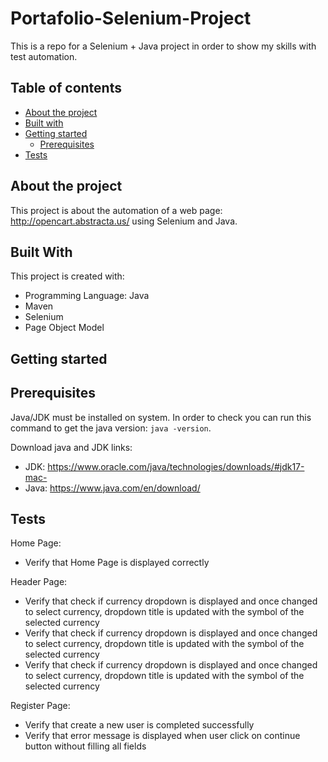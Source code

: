 # Portafolio-Selenium-Project
This is a repo for a Selenium + Java project in order to show my skills with test automation.

## Table of contents
* [About the project](#about-the-project)
* [Built with](#built-with)
* [Getting started](#getting-started)
    - [Prerequisites](#prerequisites)
* [Tests](#tests)



## About the project
This project is about the automation of a web page: http://opencart.abstracta.us/ using Selenium and Java.

## Built With
This project is created with:
* Programming Language: Java
* Maven
* Selenium
* Page Object Model

## Getting started
## Prerequisites
Java/JDK must be installed on system. In order to check you can run this command to get the java version: `java -version`.

Download java and JDK links:
- JDK: https://www.oracle.com/java/technologies/downloads/#jdk17-mac-
- Java: https://www.java.com/en/download/

## Tests
Home Page:
- Verify that Home Page is displayed correctly

Header Page:
- Verify that check if currency dropdown is displayed and once changed to select currency, dropdown title is updated with the symbol of the selected currency
- Verify that check if currency dropdown is displayed and once changed to select currency, dropdown title is updated with the symbol of the selected currency
- Verify that check if currency dropdown is displayed and once changed to select currency, dropdown title is updated with the symbol of the selected currency

Register Page:
- Verify that create a new user is completed successfully
- Verify that error message is displayed when user click on continue button without filling all fields
